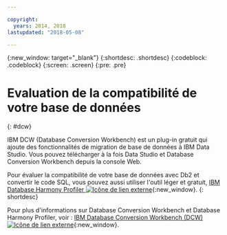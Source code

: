 ```yaml
---

copyright:
  years: 2014, 2018
lastupdated: "2018-05-08"

---
```


<!-- Attribute definitions --> 
{:new_window: target="_blank"}
{:shortdesc: .shortdesc}
{:codeblock: .codeblock}
{:screen: .screen}
{:pre: .pre}

# Evaluation de la compatibilité de votre base de données
{: #dcw}

IBM DCW (Database Conversion Workbench) est un plug-in gratuit qui ajoute des fonctionnalités de migration de base de données à IBM Data Studio. Vous pouvez télécharger à la fois Data Studio et Database Conversion Workbench depuis la console Web.

Pour évaluer la compatibilité de votre base de données avec Db2 et convertir le code SQL, vous pouvez aussi utiliser l'outil léger et gratuit, [IBM Database Harmony Profiler ![Icône de lien externe](../../icons/launch-glyph.svg "Icône de lien externe")](https://www.ibm.com/developerworks/community/blogs/05901c97-75b2-47a1-9c32-25f748855913/entry/Introducing_DCW_Lite?lang=en){:new_window}.
{: shortdesc}

Pour plus d'informations sur Database Conversion Workbench et Database Harmony Profiler, voir : [IBM Database Conversion Workbench (DCW) ![Icône de lien externe](../../icons/launch-glyph.svg "Icône de lien externe")](https://www.ibm.com/support/knowledgecenter/en/SS6NHC/com.ibm.swg.im.dashdb.apdv.porting.doc/doc/c_compat_dcw.html){:new_window}.

